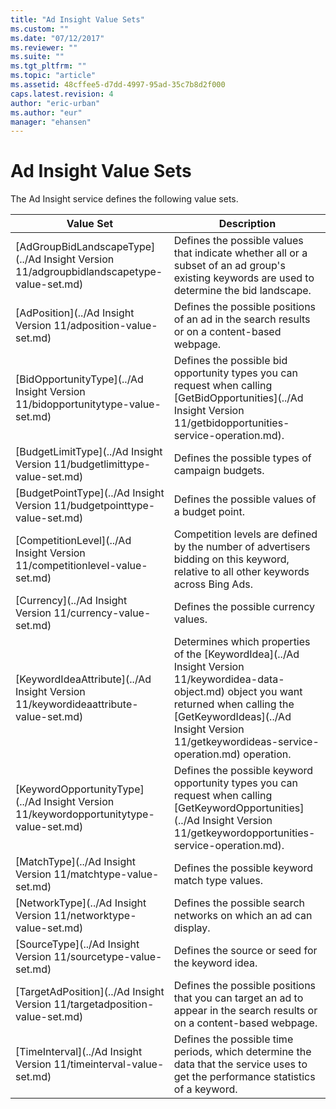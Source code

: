 ```yaml
---
title: "Ad Insight Value Sets"
ms.custom: ""
ms.date: "07/12/2017"
ms.reviewer: ""
ms.suite: ""
ms.tgt_pltfrm: ""
ms.topic: "article"
ms.assetid: 48cffee5-d7dd-4997-95ad-35c7b8d2f000
caps.latest.revision: 4
author: "eric-urban"
ms.author: "eur"
manager: "ehansen"
---
```

# Ad Insight Value Sets
The Ad Insight service defines the following value sets.

|Value Set|Description|
|-------------|---------------|
|[AdGroupBidLandscapeType](../Ad Insight Version 11/adgroupbidlandscapetype-value-set.md)|Defines the possible values that indicate whether all or a subset of an ad group's existing keywords are used to determine the bid landscape.|
|[AdPosition](../Ad Insight Version 11/adposition-value-set.md)|Defines the possible positions of an ad in the search results or on a content-based webpage.|
|[BidOpportunityType](../Ad Insight Version 11/bidopportunitytype-value-set.md)|Defines the possible bid opportunity types you can request when calling [GetBidOpportunities](../Ad Insight Version 11/getbidopportunities-service-operation.md).|
|[BudgetLimitType](../Ad Insight Version 11/budgetlimittype-value-set.md)|Defines the possible types of campaign budgets.|
|[BudgetPointType](../Ad Insight Version 11/budgetpointtype-value-set.md)|Defines the possible values of a budget point.|
|[CompetitionLevel](../Ad Insight Version 11/competitionlevel-value-set.md)|Competition levels are defined by the number of advertisers bidding on this keyword, relative to all other keywords across Bing Ads.|
|[Currency](../Ad Insight Version 11/currency-value-set.md)|Defines the possible currency values.|
|[KeywordIdeaAttribute](../Ad Insight Version 11/keywordideaattribute-value-set.md)|Determines which properties of the [KeywordIdea](../Ad Insight Version 11/keywordidea-data-object.md) object you want returned when calling the [GetKeywordIdeas](../Ad Insight Version 11/getkeywordideas-service-operation.md) operation.|
|[KeywordOpportunityType](../Ad Insight Version 11/keywordopportunitytype-value-set.md)|Defines the possible keyword opportunity types you can request when calling [GetKeywordOpportunities](../Ad Insight Version 11/getkeywordopportunities-service-operation.md).|
|[MatchType](../Ad Insight Version 11/matchtype-value-set.md)|Defines the possible keyword match type values.|
|[NetworkType](../Ad Insight Version 11/networktype-value-set.md)|Defines the possible search networks on which an ad can display. |
|[SourceType](../Ad Insight Version 11/sourcetype-value-set.md)|Defines the source or seed for the keyword idea. |
|[TargetAdPosition](../Ad Insight Version 11/targetadposition-value-set.md)|Defines the possible positions that you can target an ad to appear in the search results or on a content-based webpage.|
|[TimeInterval](../Ad Insight Version 11/timeinterval-value-set.md)|Defines the possible time periods, which determine the data that the service uses to get the performance statistics of a keyword.|
